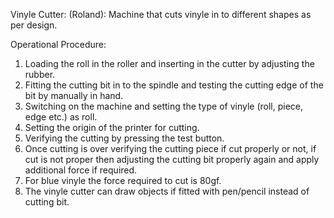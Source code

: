 



Vinyle Cutter: (Roland): Machine that cuts vinyle in to different shapes as per design.

Operational Procedure:

1.	Loading the roll in the roller and inserting in the cutter by adjusting the rubber.
2.	Fitting the cutting bit in to the spindle and testing the cutting edge of the bit by manually in hand.
3.	Switching on the machine and setting the type of vinyle (roll, piece, edge etc.) as roll.
4.	Setting the origin of the printer for cutting.
5.	Verifying the cutting by pressing the test button.
6.	Once cutting is over verifying the cutting piece if cut properly or not, if cut is not proper then         adjusting the cutting bit properly again and apply additional force if required.
7.	For blue vinyle the force required to cut is 80gf.
8.	The vinyle cutter can draw objects if fitted with pen/pencil instead of cutting bit.
